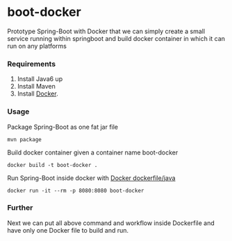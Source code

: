 boot-docker
===========

Prototype Spring-Boot with Docker that we can simply create a small service running within springboot and build docker container in which it can run on any platforms

### Requirements
1. Install Java6 up
2. Install Maven 
3. Install [Docker](https://www.docker.com/).

### Usage
Package Spring-Boot as one fat jar file

	mvn package 

Build docker container given a container name boot-docker

	docker build -t boot-docker .

Run Spring-Boot inside docker with [Docker dockerfile/java](https://registry.hub.docker.com/u/dockerfile/java/)

	docker run -it --rm -p 8080:8080 boot-docker

### Further 
Next we can put all above command and workflow inside Dockerfile and have only one Docker file to build and run.
